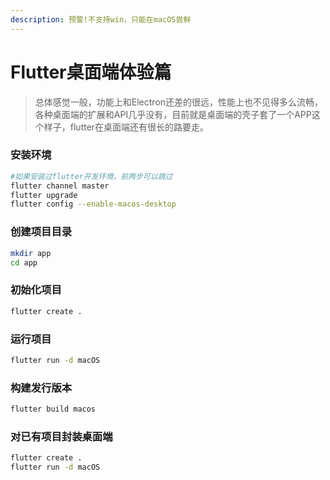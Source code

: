 ```yaml
---
description: 预警!不支持win，只能在macOS尝鲜
---
```


# Flutter桌面端体验篇

> 总体感觉一般，功能上和Electron还差的很远，性能上也不见得多么流畅，各种桌面端的扩展和API几乎没有，目前就是桌面端的壳子套了一个APP这个样子，flutter在桌面端还有很长的路要走。

### 安装环境

```bash
#如果安装过flutter开发环境，前两步可以跳过
flutter channel master
flutter upgrade
flutter config --enable-macos-desktop
```

### 创建项目目录

```bash
mkdir app
cd app
```

### 初始化项目

```bash
flutter create .
```

### 运行项目

```bash
flutter run -d macOS
```

### 构建发行版本

```bash
flutter build macos
```

### 对已有项目封装桌面端

```bash
flutter create .
flutter run -d macOS
```


